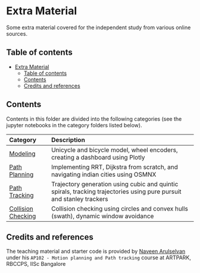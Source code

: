 # Extra Material

Some extra material covered for the independent study from various online sources.

## Table of contents

- [Extra Material](#extra-material)
    - [Table of contents](#table-of-contents)
    - [Contents](#contents)
    - [Credits and references](#credits-and-references)

## Contents

Contents in this folder are divided into the following categories (see the jupyter notebooks in the category folders listed below).

| Category | Description |
| :---- | :------ |
| [Modeling](./Modeling/) | Unicycle and bicycle model, wheel encoders, creating a dashboard using Plotly |
| [Path Planning](./Path%20Planning/) | Implementing RRT, Dijkstra from scratch, and navigating indian cities using OSMNX |
| [Path Tracking](./Path%20Tracking/) | Trajectory generation using cubic and quintic spirals, tracking trajectories using pure pursuit and stanley trackers |
| [Collision Checking](./Collision%20Checking/) | Collision checking using circles and convex hulls (swath), dynamic window avoidance |

## Credits and references

The teaching material and starter code is provided by [Naveen Arulselvan](https://ieeexplore.ieee.org/author/37424746600) under his `AP102 - Motion planning and Path tracking` course at ARTPARK, RBCCPS, IISc Bangalore
